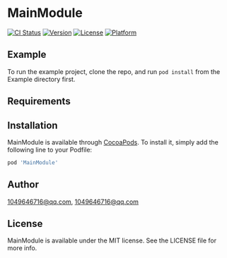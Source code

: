 # MainModule

[![CI Status](https://img.shields.io/travis/1049646716@qq.com/MainModule.svg?style=flat)](https://travis-ci.org/1049646716@qq.com/MainModule)
[![Version](https://img.shields.io/cocoapods/v/MainModule.svg?style=flat)](https://cocoapods.org/pods/MainModule)
[![License](https://img.shields.io/cocoapods/l/MainModule.svg?style=flat)](https://cocoapods.org/pods/MainModule)
[![Platform](https://img.shields.io/cocoapods/p/MainModule.svg?style=flat)](https://cocoapods.org/pods/MainModule)

## Example

To run the example project, clone the repo, and run `pod install` from the Example directory first.

## Requirements

## Installation

MainModule is available through [CocoaPods](https://cocoapods.org). To install
it, simply add the following line to your Podfile:

```ruby
pod 'MainModule'
```

## Author

1049646716@qq.com, 1049646716@qq.com

## License

MainModule is available under the MIT license. See the LICENSE file for more info.
